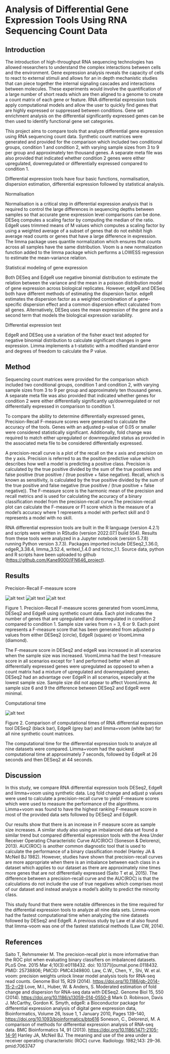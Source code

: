 # Analysis of Differential Gene Expression Tools Using RNA Sequencing Count Data
## Introduction

The introduction of high-throughput RNA sequencing technologies has allowed researchers to understand the complex interactions between cells and the environment. Gene expression analysis reveals the capacity of cells to react to external stimuli and allows for an in depth mechanistic studies that can piece together the internal signaling cascades and interactions between molecules. These experiments would involve the quantification of a large number of short reads which are then aligned to a genome to create a count matrix of each gene or feature. RNA differential expression tools apply computational models and allow the user to quickly find genes that are highly expressed or suppressed between conditions. Gene set enrichment analysis on the differential significantly expressed genes can be then used to identify functional gene set categories.

This project aims to compare tools that analyze differential gene expression using RNA sequencing count data. 
Synthetic count matrices were generated and provided for the comparison which included two conditional groups, condition 1 and condition 2, with varying sample sizes from 3 to 9 per group and approximately ten thousand genes. 
A separate meta file was also provided that indicated whether condition 2 genes were either upregulated, downregulated or differentially expressed compared to condition 1.

Differential expression tools have four basic functions, normalisation, dispersion estimation, differential expression followed by statistical analysis.

Normalisation

Normalisation is a critical step in differential expression analysis that is required to control the large differences in sequencing depths between samples so that accurate gene expression level comparisons can be done. 
DESeq computes a scaling factor by computing the median of the ratio.
EdgeR uses trimmed means of M values which computes a scaling factor by using a weighted average of a subset of genes that do not exhibit high average read counts or genes that have a large difference in expression.
The limma package uses quantile normalization which ensures that counts across all samples have the same distribution. Voom is a new normalization function added to the limma package which performs a LOWESS regression to estimate the mean-variance relation.
 
Statistical modeling of gene expression

Both DESeq and EdgeR use negative binomial distribution to estimate the relation between the variance and the mean in a poisson distribution model of gene expression across biological replicates.
However, edgeR and DESeq both have different methods of estimating the dispersion factor.
edgeR estimates the dispersion factor as a weighted combination of a gene-specific dispersion effect and a common dispersion effect calculated from all genes.
Alternatively, DESeq uses the mean expression of the gene and a second term that models the biological expression variability.
 
Differential expression test

EdgeR and DESeq use a variation of the fisher exact test adopted for negative binomial distribution to calculate significant changes in gene expression.
Limma implements a t-statistic with a modified standard error and degrees of freedom to calculate the P value.


## Method

Sequencing count matrices were provided for the comparison which included two conditional groups, condition 1 and condition 2, with varying sample sizes from 3 to 9 per group and approximately ten thousand genes. A separate meta file was also provided that indicated whether genes for condition 2 were either differentially significantly up/downregulated or not differentially expressed in comparison to condition 1.

To compare the ability to determine differentially expressed genes, Precision-Recall F-measure scores were generated to calculate the accuracy of the tools. Genes with an adjusted p-value of 0.05 or smaller were considered statistically significant. Additionally, fold change was required to match either upregulated or downregulated status as provided in the associated meta file to be considered differentially expressed.

A precision-recall curve is a plot of the recall on the x axis and precision on the y axis. Precision is referred to as the positive predictive value which describes how well a model is predicting a positive class. Precision is calculated by the true positive divided by the sum of the true positives and false positive (true positive / (true positive + false negative). Recall, which is known as sensitivity, is calculated by the true positive divided by the sum of the true positive and false negative (true positive / (true positive + false negative)). The F-measure score is the harmonic mean of the precision and recall metrics and is used for calculating the accuracy of a binary classification model from the precision-recall curve.The precision-recall plot can calculate the F-measure or F1 score which is the measure of a model’s accuracy where 1 represents a model with perfect skill and 0 represents a model with no skill. 

RNA differential expression tools are built in the R language (version 4.2.1) and scripts were written in RStudio (version 2022.07.1 build 554). Results from these tools were analyzed in a Jupyter notebook (version 5.7.8) running Python version 3.7.3). Packages imported include DESeq2_1.36.0, edgeR_3.38.4, limma_3.52.4, writexl_1.4.0 and tictoc_1.1.  Source data, python and R scripts have been uploaded to github (https://github.com/Kane9000/IFN646_project).


## Results

Precision-Recall F-measure score

![alt text](/PR_500_500_padj.png?raw=true)
![alt text](/PR_750_250_padj.png?raw=true)
![alt text](/PR_1000_0_padj.png?raw=true)

Figure 1. Precision-Recall F-measure scores generated from voomLimma, DESeq2 and EdgeR using synthetic count data. Each plot indicates the number of genes that are upregulated and downregulated in condition 2 compared to condition 1. Sample size varies from n = 3, 6 or 9. Each point represents a F-measure score that has been generated from adjusted p values from 
either DESeq2 (circle), EdgeR (square) or VoomLimma (diamond).


The F-measure score in DESeq2 and edgeR was increased in all scenarios when the sample size was increased. VoomLimma had the best f-measure score in all scenarios except for 1 and performed better when all differentially expressed genes were upregulated as opposed to when a count matrix had a mixture of upregulated and downregulated genes. DESeq2 had an advantage over EdgeR in all scenarios, especially at the lowest sample size. Sample size did not appear to affect VoomLimma. At sample size 6 and 9 the difference between DESeq2 and EdgeR were minimal. 


Computational time

![alt text](/Time.png?raw=true)

Figure 2. Comparison of computational times of RNA differential expression tool DESeq2 (black bar), EdgeR (grey bar) and limma+voom (white bar) for all nine synthetic count matrices. 

The computational time for the differential expression tools to analyze all nine datasets were compared. Limma+voom had the quickest computational time at approximately 7 seconds, followed by EdgeR at 26 seconds and then DESeq2 at 44 seconds.


## Discussion

In this study, we compare RNA differential expression tools DESeq2, EdgeR and limma+voom using synthetic data. Log fold change and adjust p values were used to calculate a precision-recall curve to yield F-measure scores which were used to measure the performance of the algorithms. Limma+voom was found to have the highest ranking F-measure score in most of the provided data sets followed by DESeq2 and EdgeR. 

Our results show that there is an increase in F measure score as sample size increases. A similar study also using an imbalanced data set found a similar trend but compared differential expression tools with the Area Under Receiver Operating Characteristic Curve AUC(ROC) (Soneson & Delorenzi, 2013). AUC(ROC) is another common diagnostic tool that is used to calculate the performance of a binary classification model (Hanley JA & McNeil BJ 1982). However, studies have shown that precision-recall curves are more appropriate when there is an imbalance between each class in a dataset which applies to our dataset as there are approximately nine times more genes that are not differentially expressed (Saito T et al, 2015).  The difference between a precision-recall curve and the AUC(ROC) is that the calculations do not include the use of true negatives which comprises most of our dataset and instead analyze a model’s ability to predict the minority class.

This study found that there were notable differences in the time required for the differential expression tools to analyze all nine data sets. Limma-voom had the fastest computational time when analyzing the nine datasets followed by DESeq2 and EdgeR. A previous study by Law et al also found that limma-voom was one of the fastest statistical methods (Law CW, 2014).  


## References
Saito T, Rehmsmeier M. The precision-recall plot is more informative than the ROC plot when evaluating binary classifiers on imbalanced datasets. PLoS One. 2015 Mar 4;10(3):e0118432. doi: 10.1371/journal.pone.0118432. PMID: 25738806; PMCID: PMC4349800.
Law, C.W., Chen, Y., Shi, W. et al. voom: precision weights unlock linear model analysis tools for RNA-seq read counts. Genome Biol 15, R29 (2014). https://doi.org/10.1186/gb-2014-15-2-r29
Love, M.I., Huber, W. & Anders, S. Moderated estimation of fold change and dispersion for RNA-seq data with DESeq2. Genome Biol 15, 550 (2014). https://doi.org/10.1186/s13059-014-0550-8
Mark D. Robinson, Davis J. McCarthy, Gordon K. Smyth, edgeR: a Bioconductor package for differential expression analysis of digital gene expression data, Bioinformatics, Volume 26, Issue 1, 1 January 2010, Pages 139–140, https://doi.org/10.1093/bioinformatics/btp616
Soneson, C., Delorenzi, M. A comparison of methods for differential expression analysis of RNA-seq data. BMC Bioinformatics 14, 91 (2013). https://doi.org/10.1186/1471-2105-14-91
Hanley JA, McNeil BJ. The meaning and use of the area under a receiver operating characteristic (ROC) curve. Radiology. 1982;143: 29–36. pmid:7063747

